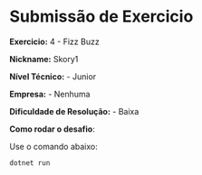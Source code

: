 # Submissão de Exercicio

**Exercicio:** 4 - Fizz Buzz

**Nickname:** Skory1

**Nível Técnico:** - Junior

**Empresa:** - Nenhuma

**Dificuldade de Resolução:** - Baixa

**Como rodar o desafio**: 

Use o comando abaixo: 
```bash
dotnet run
```